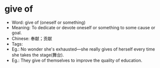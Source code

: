 # give of

- Word: give of (oneself or something)
- Meaning: To dedicate or devote oneself or something to some cause or goal.
- Chinese: 奉献；贡献
- Tags: 
- Eg.: No wonder she's exhausted—she really gives of herself every time she takes the stage(舞台).
- Eg.: They give of themselves to improve the quality of education.
